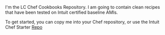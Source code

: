 I'm the LC Chef Cookbooks Repository.  I am going to contain clean recipes that have been tested on Intuit certified baseline AMIs.

To get started, you can copy me into your Chef repository, or use the Intuit Chef Starter [Repo](https://github.com/live-community/intu-chef)
